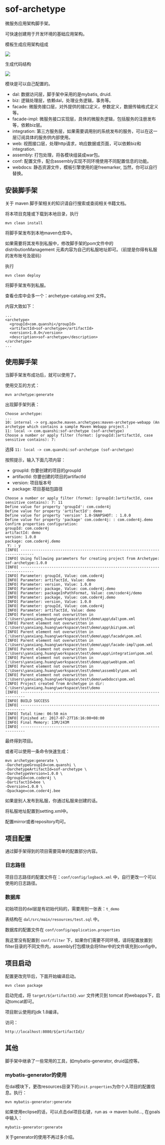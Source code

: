 # sof-archetype

微服务应用架构脚手架。

可快速创建用于开发环境的基础应用架构。

模板生成应用架构组成

![](http://qcdn.37ads.com/blog/screenshot_20170727154338.png/blog)

生成代码结构

![](http://qcdn.37ads.com/blog/screenshot_20170727154714.png/blog)

模块是可以自己配置的。

- dal: 数据访问层，脚手架中采用的是mybatis, druid.
- biz: 逻辑处理层，依赖dal，处理业务逻辑，事务等。
- facade: 微服务接口层，对外提供的接口定义，参数定义，数据传输格式定义等。
- facade-impl: 微服务接口实现层，具体的微服务逻辑，包括服务的注册发布等，依赖biz层。
- integration: 第三方服务层，如果需要调用别的系统发布的服务，可以在这一层订阅具体的服务供内部使用。
- web: 视图接口层，处理http请求，响应数据或页面，可以依赖biz和integration.
- assembly: 打包处理，将各模块组装成war包。
- conf: 配置文件，配合assembly实现不同环境使用不同配置信息的功能。
- webdocs: 静态资源文件，模板引擎使用的是freemarker, 当然，你可以自行替换。

## 安装脚手架

关于 maven 脚手架相关的知识请自行搜索或查阅相关书籍文档。

将本项目克隆或下载到本地目录，执行

```
mvn clean install
```

将脚手架发布到本地maven仓库中。

如果需要将其发布到私服中，修改脚手架的pom文件中的 distributionManagement 元素内容为自己的私服地址即可。（前提是你得有私服的发布账号及密码）

执行

```
mvn clean deploy
```

将脚手架发布到私服。

查看仓库中会多一个：archetype-catalog.xml 文件。

内容大致如下：

```
...
<archetype>
  <groupId>com.quanshi</groupId>
  <artifactId>sof-archetype</artifactId>
  <version>1.0.0</version>
  <description>sof-archetype</description>
</archetype>
...
```

## 使用脚手架

当脚手架发布成功后，就可以使用了。

使用交互的方式：

```
mvn archetype:generate
```

出现脚手架列表：

```
Choose archetype:
...
10: internal -> org.apache.maven.archetypes:maven-archetype-webapp (An archetype which contains a sample Maven Webapp project.)
11: local -> com.quanshi:sof-archetype (sof-archetype)
Choose a number or apply filter (format: [groupId:]artifactId, case sensitive contains): 7: 
```

选择 `11: local -> com.quanshi:sof-archetype (sof-archetype)`

按照提示，输入下面几项内容：

- groupId: 你要创建的项目的groupId
- artifactId: 你要创建的项目的artifactId
- version: 项目版本号
- package: 项目基础包路径


```
Choose a number or apply filter (format: [groupId:]artifactId, case sensitive contains): 7: 11
Define value for property 'groupId': com.coder4j
Define value for property 'artifactId': demo
Define value for property 'version' 1.0-SNAPSHOT: : 1.0.0
Define value for property 'package' com.coder4j: : com.coder4j.demo
Confirm properties configuration:
groupId: com.coder4j
artifactId: demo
version: 1.0.0
package: com.coder4j.demo
 Y: : y
[INFO] ----------------------------------------------------------------------------
[INFO] Using following parameters for creating project from Archetype: sof-archetype:1.0.0
[INFO] ----------------------------------------------------------------------------
[INFO] Parameter: groupId, Value: com.coder4j
[INFO] Parameter: artifactId, Value: demo
[INFO] Parameter: version, Value: 1.0.0
[INFO] Parameter: package, Value: com.coder4j.demo
[INFO] Parameter: packageInPathFormat, Value: com/coder4j/demo
[INFO] Parameter: package, Value: com.coder4j.demo
[INFO] Parameter: version, Value: 1.0.0
[INFO] Parameter: groupId, Value: com.coder4j
[INFO] Parameter: artifactId, Value: demo
[INFO] Parent element not overwritten in C:\Users\yanxiang.huang\workspace\test\demo\app\dal\pom.xml
[INFO] Parent element not overwritten in C:\Users\yanxiang.huang\workspace\test\demo\app\biz\pom.xml
[INFO] Parent element not overwritten in C:\Users\yanxiang.huang\workspace\test\demo\app\facade\pom.xml
[INFO] Parent element not overwritten in C:\Users\yanxiang.huang\workspace\test\demo\app\facade-impl\pom.xml
[INFO] Parent element not overwritten in C:\Users\yanxiang.huang\workspace\test\demo\app\integration\pom.xml
[INFO] Parent element not overwritten in C:\Users\yanxiang.huang\workspace\test\demo\app\web\pom.xml
[INFO] Parent element not overwritten in C:\Users\yanxiang.huang\workspace\test\demo\assembly\pom.xml
[INFO] Parent element not overwritten in C:\Users\yanxiang.huang\workspace\test\demo\webdocs\pom.xml
[INFO] Project created from Archetype in dir: C:\Users\yanxiang.huang\workspace\test\demo
[INFO] ------------------------------------------------------------------------
[INFO] BUILD SUCCESS
[INFO] ------------------------------------------------------------------------
[INFO] Total time: 06:50 min
[INFO] Finished at: 2017-07-27T16:16:00+08:00
[INFO] Final Memory: 13M/243M
[INFO] ------------------------------------------------------------------------

```

最终得到项目。

或者可以使用一条命令快速生成：

```
mvn archetype:generate \
-DarchetypeGroupId=com.quanshi \
-DarchetypeArtifactId=sof-archetype \
-DarchetypeVersion=1.0.0 \
-DgroupId=com.coder4j \
-DartifactId=bee \
-Dversion=1.0.0 \
-Dpackage=com.coder4j.bee
```

如果是别人发布到私服，你通过私服来创建的话。

将私服地址配置到setting.xml中。

配置mirror或者repository均可。

## 项目配置

通过脚手架得到的项目需要简单的配置部分内容。

### 日志路径

项目日志路径的配置文件在：`conf/config/logback.xml` 中，自行更改一个可以使用的日志路径。

### 数据库

初始项目的dal层是有初始代码的，需要用到一张表：`t_demo`

表结构在 `dal/src/main/resources/test.sql` 中。

数据库的配置文件在 `conf/config/application.properties`

我这里没有配置到 `conf/filter` 下，如果你们需要不同环境，请将配置放置到filter目录的不同文件内，assembly打包模块会将filter中的文件填充到config中。

## 项目启动

配置更改完毕后，下面开始编译启动。

```
mvn clean package
```

启动完成，将  `target/${artifactId}.war` 文件拷贝到 tomcat 的webapps下，启动tomcat即可。

项目默认使用的jdk 1.8编译。

访问：

```
http://localhost:8080/${artifactId}/
```

## 其他

脚手架中继承了一些常用的工具，如mybatis-generator, druid监控等。

### mybatis-generator的使用

在dal模块下，更改resources目录下的`init.properties`为你个人项目的配置信息。执行：

```
mvn mybatis-generator:generate
```

如果使用eclipse的话，可以点击dal项目右键，run as -> maven build..., 在goals中输入：

```
mybatis-generator:generate
```

关于generator的使用不再过多介绍。
